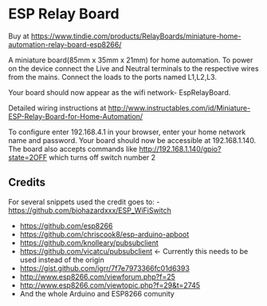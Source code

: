 # ESP Relay Board

Buy at https://www.tindie.com/products/RelayBoards/miniature-home-automation-relay-board-esp8266/

A miniature board(85mm x 35mm x 21mm) for home automation. 
To power on the device connect the Live and Neutral terminals to the respective wires from the mains. Connect the loads to the ports named L1,L2,L3.

Your board should now appear as the wifi network- EspRelayBoard. 

Detailed wiring instructions at
http://www.instructables.com/id/Miniature-ESP-Relay-Board-for-Home-Automation/

To configure enter 192.168.4.1 in your browser, enter your home network name and password.
Your board should now be accessible at 192.168.1.140. 
The board also accepts commands like
http://192.168.1.140/gpio?state=2OFF 
which turns off switch number 2

## Credits
For several snippets used the credit goes to:
  -https://github.com/biohazardxxx/ESP_WiFiSwitch
 - https://github.com/esp8266
 - https://github.com/chriscook8/esp-arduino-apboot
 - https://github.com/knolleary/pubsubclient
 - https://github.com/vicatcu/pubsubclient <- Currently this needs to be used instead of the origin
 - https://gist.github.com/igrr/7f7e7973366fc01d6393
 - http://www.esp8266.com/viewforum.php?f=25
 - http://www.esp8266.com/viewtopic.php?f=29&t=2745
 - And the whole Arduino and ESP8266 comunity
